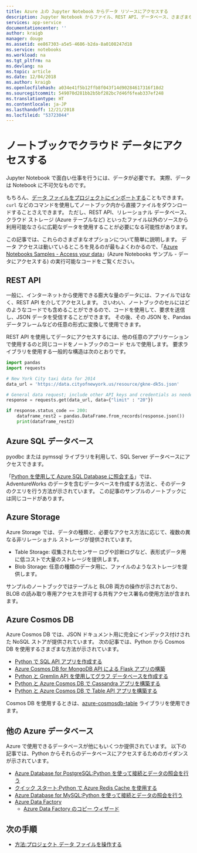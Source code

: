```yaml
---
title: Azure 上の Jupyter Notebook からデータ リソースにアクセスする
description: Jupyter Notebook からファイル、REST API、データベース、さまざまな Azure Storage リソースにアクセスする方法です。
services: app-service
documentationcenter: ''
author: kraigb
manager: douge
ms.assetid: ee867303-a5e5-4686-b2da-8a0108247d18
ms.service: notebooks
ms.workload: na
ms.tgt_pltfrm: na
ms.devlang: na
ms.topic: article
ms.date: 12/04/2018
ms.author: kraigb
ms.openlocfilehash: a034e41f5b12ffb8f043f14d90284617316f18d2
ms.sourcegitcommit: 549070d281bb2b5bf282bc7d46f6feab337ef248
ms.translationtype: HT
ms.contentlocale: ja-JP
ms.lasthandoff: 12/21/2018
ms.locfileid: "53723044"
---
```

# <a name="access-cloud-data-in-a-notebook"></a>ノートブックでクラウド データにアクセスする

Jupyter Notebook で面白い仕事を行うには、データが必要です。 実際、データは Notebook に不可欠なものです。

もちろん、[データ ファイルをプロジェクトにインポートする](work-with-project-data-files.md)こともできます。`curl` などのコマンドを使用してノートブック内から直接ファイルをダウンロードすることさえできます。 ただし、REST API、リレーショナル データベース、クラウド ストレージ (Azure テーブルなど) といったファイル以外のソースから利用可能なさらに広範なデータを使用することが必要になる可能性があります。

この記事では、これらのさまざまなオプションについて簡単に説明します。 データ アクセスは動いているところを見るのが最もよくわかるので、「[Azure Notebooks Samples - Access your data](https://github.com/Microsoft/AzureNotebooks/blob/master/Samples/Access%20your%20data%20in%20Azure%20Notebooks.ipynb)」(Azure Notebooks サンプル - データにアクセスする) の実行可能なコードをご覧ください。

## <a name="rest-apis"></a>REST API

一般に、インターネットから使用できる膨大な量のデータには、ファイルではなく、REST API を介してアクセスします。 さいわい、ノートブックのセルにはどのようなコードでも含めることができるので、コードを使用して、要求を送信し、JSON データを受信することができます。 その後、その JSON を、Pandas データフレームなどの任意の形式に変換して使用できます。

REST API を使用してデータにアクセスするには、他の任意のアプリケーションで使用するのと同じコードをノートブックのコード セルで使用します。 要求ライブラリを使用する一般的な構造は次のとおりです。

```python
import pandas
import requests

# New York City taxi data for 2014
data_url = 'https://data.cityofnewyork.us/resource/gkne-dk5s.json'

# General data request; include other API keys and credentials as needed in the data argument
response = requests.get(data_url, data={"limit" : "20"})

if response.status_code == 200:
    dataframe_rest2 = pandas.DataFrame.from_records(response.json())
    print(dataframe_rest2)
```

## <a name="azure-sql-databases"></a>Azure SQL データベース

pyodbc または pymssql ライブラリを利用して、SQL Server データベースにアクセスできます。

「[Python を使用して Azure SQL Database に照会する](https://docs.microsoft.com/azure/sql-database/sql-database-connect-query-python)」では、AdventureWorks のデータを含むデータベースを作成する方法と、そのデータのクエリを行う方法が示されています。 この記事のサンプルのノートブックには同じコードがあります。

## <a name="azure-storage"></a>Azure Storage

Azure Storage では、データの種類と、必要なアクセス方法に応じて、複数の異なる非リレーショナル ストレージが提供されています。

- Table Storage: 収集されたセンサー ログや診断ログなど、表形式データ用に低コストで大量のストレージを提供します。
- Blob Storage: 任意の種類のデータ用に、ファイルのようなストレージを提供します。

サンプルのノートブックではテーブルと BLOB 両方の操作が示されており、BLOB の読み取り専用アクセスを許可する共有アクセス署名の使用方法が含まれます。

## <a name="azure-cosmos-db"></a>Azure Cosmos DB

Azure Cosmos DB では、JSON ドキュメント用に完全にインデックス付けされた NoSQL ストアが提供されています。 次の記事では、Python から Cosmos DB を使用するさまざまな方法が示されています。

- [Python で SQL API アプリを作成する](https://docs.microsoft.com/azure/cosmos-db/create-sql-api-python)
- [Azure Cosmos DB for MongoDB API による Flask アプリの構築](https://docs.microsoft.com/azure/cosmos-db/create-mongodb-flask)
- [Python と Gremlin API を使用してグラフ データベースを作成する](https://docs.microsoft.com/azure/cosmos-db/create-graph-python)
- [Python と Azure Cosmos DB で Cassandra アプリを構築する](https://docs.microsoft.com/azure/cosmos-db/create-cassandra-python)
- [Python と Azure Cosmos DB で Table API アプリを構築する](https://docs.microsoft.com/azure/cosmos-db/create-table-python)

Cosmos DB を使用するときは、[azure-cosmosdb-table](https://pypi.org/project/azure-cosmosdb-table/) ライブラリを使用できます。

## <a name="other-azure-databases"></a>他の Azure データベース

Azure で使用できるデータベースが他にもいくつか提供されています。 以下の記事では、Python からそれらのデータベースにアクセスするためのガイダンスが示されています。

- [Azure Database for PostgreSQL:Python を使って接続とデータの照会を行う](https://docs.microsoft.com/azure/postgresql/connect-python)
- [クイック スタート:Python で Azure Redis Cache を使用する](https://docs.microsoft.com/azure/redis-cache/cache-python-get-started)
- [Azure Database for MySQL:Python を使って接続とデータの照会を行う](https://docs.microsoft.com/azure/mysql/connect-python)
- [Azure Data Factory](https://azure.microsoft.com/services/data-factory/)
  - [Azure Data Factory のコピー ウィザード](https://azure.microsoft.com/updates/code-free-copy-wizard-for-azure-data-factory/)

## <a name="next-steps"></a>次の手順

- [方法:プロジェクト データ ファイルを操作する](work-with-project-data-files.md)
